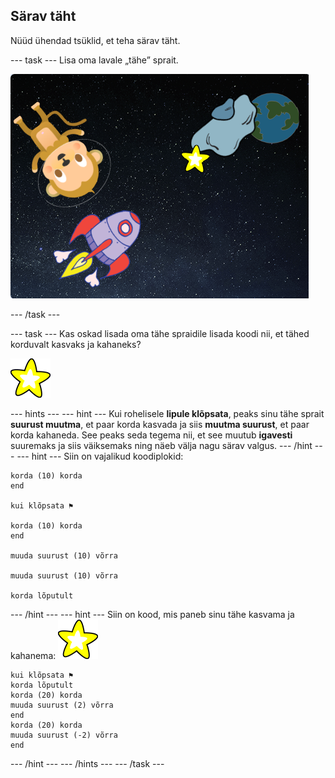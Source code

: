 ## Särav täht

Nüüd ühendad tsüklid, et teha särav täht.

\--- task \--- Lisa oma lavale „tähe” sprait.

![Tähe spraidi lisamine](images/space-star-sprite.png)

\--- /task \---

\--- task \--- Kas oskad lisada oma tähe spraidile lisada koodi nii, et tähed korduvalt kasvaks ja kahaneks?

![Särava tähe testimine](images/sprite-star.png)

\--- hints \--- \--- hint \--- Kui rohelisele **lipule klõpsata**, peaks sinu tähe sprait **suurust muutma**, et paar korda kasvada ja siis **muutma suurust**, et paar korda kahaneda. See peaks seda tegema nii, et see muutub **igavesti** suuremaks ja siis väiksemaks ning näeb välja nagu särav valgus. \--- /hint \--- \--- hint \--- Siin on vajalikud koodiplokid:

```blocks3
korda (10) korda
end

kui klõpsata ⚑

korda (10) korda
end

muuda suurust (10) võrra

muuda suurust (10) võrra

korda lõputult
```

\--- /hint \--- \--- hint \--- Siin on kood, mis paneb sinu tähe kasvama ja kahanema: ![Tähe sprait](images/sprite-star.png)

```blocks3
kui klõpsata ⚑
korda lõputult 
korda (20) korda 
muuda suurust (2) võrra
end
korda (20) korda 
muuda suurust (-2) võrra
end

```

\--- /hint \--- \--- /hints \--- \--- /task \---